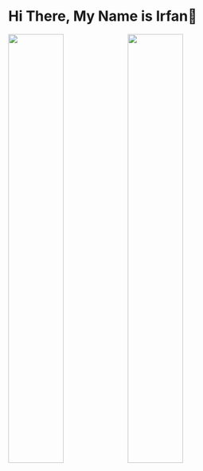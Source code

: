 # Hi There, My Name is Irfan👋

<img width=47% align="left" src="https://github-readme-stats.vercel.app/api?username=irfanrangga&theme=dracula&show_icons=true&hide_border=true&rank_icon=github" />

<img width=47% align="left" src="https://github-readme-stats.vercel.app/api/top-langs?username=irfanrangga&layout=compact&langs_count=8&card_width=320&theme=dracula&hide_border=true" />
<!--
**irfanrangga/irfanrangga** is a ✨ _special_ ✨ repository because its `README.md` (this file) appears on your GitHub profile.

Here are some ideas to get you started:

- 🔭 I’m currently working on ...
- 🌱 I’m currently learning ...
- 👯 I’m looking to collaborate on ...
- 🤔 I’m looking for help with ...
- 💬 Ask me about ...
- 📫 How to reach me: ...
- 😄 Pronouns: ...
- ⚡ Fun fact: ...
-->

